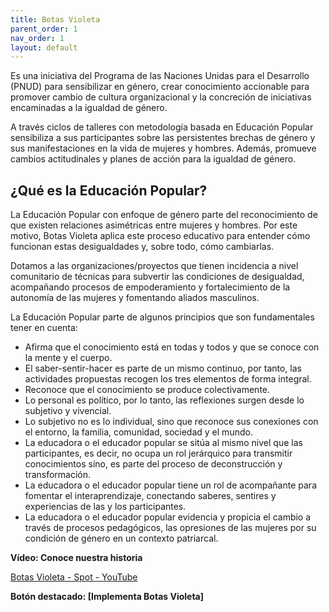 ```yaml
---
title: Botas Violeta
parent_order: 1
nav_order: 1
layout: default
---
```


Es una iniciativa del Programa de las Naciones Unidas para el Desarrollo (PNUD) para sensibilizar en género, crear conocimiento accionable para promover cambio de cultura organizacional y la concreción de iniciativas encaminadas a la igualdad de género.

A través ciclos de talleres con metodología basada en Educación Popular sensibiliza a sus participantes sobre las persistentes brechas de género y sus manifestaciones en la vida de mujeres y hombres. Además, promueve cambios actitudinales y planes de acción para la igualdad de género.

## ¿Qué es la Educación Popular?

La Educación Popular con enfoque de género parte del reconocimiento de que existen relaciones asimétricas entre mujeres y hombres. Por este motivo, Botas Violeta aplica este proceso educativo para entender cómo funcionan estas desigualdades y, sobre todo, cómo cambiarlas.

Dotamos a las organizaciones/proyectos que tienen incidencia a nivel comunitario de técnicas para subvertir las condiciones de desigualdad, acompañando procesos de empoderamiento y fortalecimiento de la autonomía de las mujeres y fomentando aliados masculinos.

La Educación Popular parte de algunos principios que son fundamentales tener en cuenta:

- Afirma que el conocimiento está en todas y todos y que se conoce con la mente y el cuerpo.
- El saber-sentir-hacer es parte de un mismo continuo, por tanto, las actividades propuestas recogen los tres elementos de forma integral.
- Reconoce que el conocimiento se produce colectivamente.
- Lo personal es político, por lo tanto, las reflexiones surgen desde lo subjetivo y vivencial.
- Lo subjetivo no es lo individual, sino que reconoce sus conexiones con el entorno, la familia, comunidad, sociedad y el mundo.
- La educadora o el educador popular se sitúa al mismo nivel que las participantes, es decir, no ocupa un rol jerárquico para transmitir conocimientos sino, es parte del proceso de deconstrucción y transformación.
- La educadora o el educador popular tiene un rol de acompañante para fomentar el interaprendizaje, conectando saberes, sentires y experiencias de las y los participantes.
- La educadora o el educador popular evidencia y propicia el cambio a través de procesos pedagógicos, las opresiones de las mujeres por su condición de género en un contexto patriarcal.

**Vídeo: Conoce nuestra historia**

[Botas Violeta - Spot - YouTube](https://www.youtube.com/watch?v=8Z8eb-SFATg&embeds_referring_euri=https%3A%2F%2Fwww.undp.org%2F&embeds_referring_origin=https%3A%2F%2Fwww.undp.org&source_ve_path=MjM4NTE)

**Botón destacado: \[Implementa Botas Violeta\]**
